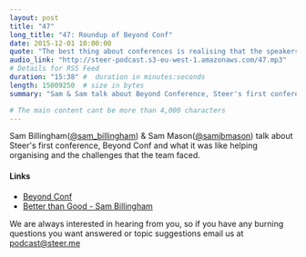 ```yaml
---
layout: post
title: "47"
long_title: "47: Roundup of Beyond Conf"
date: 2015-12-01 10:00:00
quote: "The best thing about conferences is realising that the speakers are just people too and you can get up on that stage as well."
audio_link: "http://steer-podcast.s3-eu-west-1.amazonaws.com/47.mp3"
# Details for RSS Feed
duration: "15:38" #  duration in minutes:seconds
length: 15009250  # size in bytes
summary: "Sam & Sam talk about Beyond Conference, Steer's first conference for junior developers"

# The main content cant be more than 4,000 characters
---
```

Sam Billingham([@sam_billingham](https:twitter.com/sam_billingham)) & Sam Mason([@samjbmason](https:twitter.com/samjbmason)) talk about Steer's first conference, Beyond Conf and what it was like helping organising and the challenges that the team faced.

#### Links
- [Beyond Conf](http://beyondconf.co/)
- [Better than Good - Sam Billingham](http://betterthangood.co/)

We are always interested in hearing from you, so if you have any burning questions you want answered or topic suggestions email us at [podcast@steer.me](mailto:podcast@steer.me)
